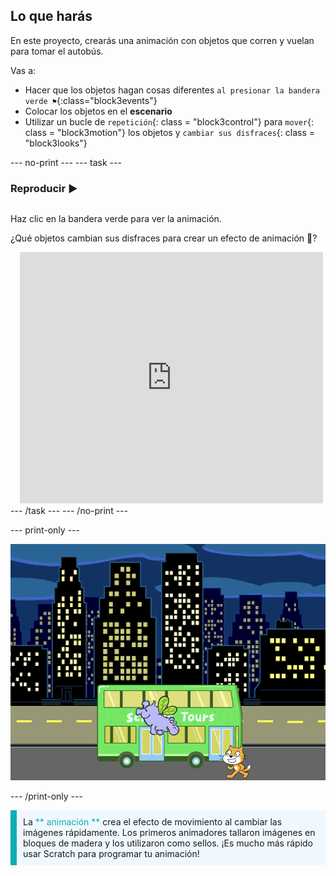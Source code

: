 ## Lo que harás

En este proyecto, crearás una animación con objetos que corren y vuelan para tomar el autobús.

Vas a:
+ Hacer que los objetos hagan cosas diferentes `al presionar la bandera verde ⚑`{:class="block3events"}
+ Colocar los objetos en el **escenario**
+ Utilizar un bucle de `repetición`{: class = "block3control"} para `mover`{: class = "block3motion"} los objetos y `cambiar sus disfraces`{: class = "block3looks"}

--- no-print --- --- task ---

### Reproducir ▶️
<div style="display: flex; flex-wrap: wrap">
<div style="flex-basis: 200px; flex-grow: 1">  

Haz clic en la bandera verde para ver la animación. 

¿Qué objetos cambian sus disfraces para crear un efecto de animación 🎥?
</div>
<div class="scratch-preview" style="margin-left: 15px;">
  <iframe allowtransparency="true" width="485" height="402" src="https://scratch.mit.edu/projects/embed/724160134/?autostart=false" frameborder="0"></iframe>
</div>
</div>
--- /task --- --- /no-print ---

--- print-only ---

![El proyecto terminado.](images/hippo-flies.png)

--- /print-only ---

<p style="border-left: solid; border-width:10px; border-color: #0faeb0; background-color: aliceblue; padding: 10px;">
La <span style="color: #0faeb0">** animación **</span> crea el efecto de movimiento al cambiar las imágenes rápidamente. Los primeros animadores tallaron imágenes en bloques de madera y los utilizaron como sellos. ¡Es mucho más rápido usar Scratch para programar tu animación!
</p>
